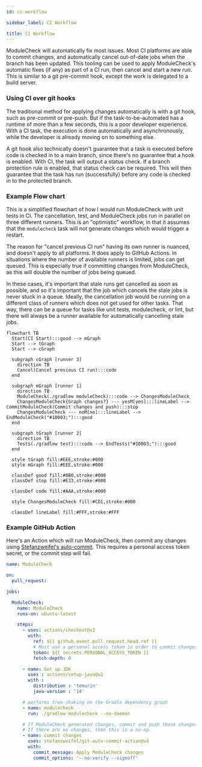 ```yaml
---
id: ci-workflow

sidebar_label: CI Workflow

title: CI Workflow
---
```


ModuleCheck will automatically fix most issues. Most CI platforms are able to commit changes, and
automatically cancel out-of-date jobs when the branch has been updated. This tooling can be used to
apply ModuleCheck's automatic fixes (if any) as part of a CI run, then cancel and start a new run.
This is similar to a git pre-commit hook, except the work is delegated to a build server.

### Using CI over git hooks

The traditional method for applying changes automatically is with a git hook, such as pre-commit or
pre-push. But if the task-to-be-automated has a runtime of more than a few seconds, this is a poor
developer experience. With a CI task, the execution is done automatically and asynchronously, while
the developer is already moving on to something else.

A git hook also technically doesn't guarantee that a task is executed before code is checked in to a
main branch, since there's no guarantee that a hook is enabled. With CI, the task will output a
status check. If a branch protection rule is enabled, that status check can be required. This will
then guarantee that the task has run (successfully) before any code is checked in to the protected
branch.

### Example Flow chart

This is a simplified flowchart of how I would run ModuleCheck with unit tests in CI. The
cancellation, test, and ModuleCheck jobs run in parallel on three different runners. This is an
"optimistic" workflow, in that it assumes that the `modulecheck` task will not generate changes
which would trigger a restart.

The reason for "cancel previous CI run" having its own runner is nuanced, and doesn't apply to all
platforms. It does apply to GitHub Actions. In situations where the number of available runners is
limited, jobs can get queued. This is especially true if committing changes from ModuleCheck, as
this will double the number of jobs being queued.

In these cases, it's important that stale runs get cancelled as soon as possible, and so it's
important that the job which cancels the stale jobs is never stuck in a queue. Ideally, the
cancellation job would be running on a different class of runners which does not get used for other
tasks. That way, there can be a queue for tasks like unit tests, modulecheck, or lint, but there
will always be a runner available for automatically cancelling stale jobs.

```mermaid
flowchart TB
  Start(CI Start):::good --> mGraph
  Start --> tGraph
  Start --> cGraph

  subgraph cGraph [runner 3]
    direction TB
    Cancel(Cancel previous CI run):::code
  end

  subgraph mGraph [runner 1]
    direction TB
    ModuleCheck(./gradlew moduleCheck):::code --> ChangesModuleCheck
    ChangesModuleCheck{Graph changes?} --- yesM[yes]:::lineLabel --> CommitModuleCheck(Commit changes and push):::stop
    ChangesModuleCheck --- noM[no]:::lineLabel --> EndModuleCheck("#10003;"):::good
  end

  subgraph tGraph [runner 2]
    direction TB
    Tests(./gradlew test):::code --> EndTests("#10003;"):::good
  end

  style tGraph fill:#EEE,stroke:#000
  style mGraph fill:#EEE,stroke:#000

  classDef good fill:#0B0,stroke:#000
  classDef stop fill:#E33,stroke:#000

  classDef code fill:#AAA,stroke:#000

  style ChangesModuleCheck fill:#CD1,stroke:#000

  classDef lineLabel fill:#FFF,stroke:#FFF
```

### Example GitHub Action

Here's an Action which will run ModuleCheck, then commit any changes
using [Stefanzweifel's auto-commit](https://github.com/stefanzweifel/git-auto-commit-action). This
requires a personal access token secret, or the commit step will fail.

```yaml title=.github/workflows.module-check.yml
name: ModuleCheck

on:
  pull_request:

jobs:

  ModuleCheck:
    name: ModuleCheck
    runs-on: ubuntu-latest

    steps:
      - uses: actions/checkout@v2
        with:
          ref: ${{ github.event.pull_request.head.ref }}
          # Must use a personal access token in order to commit changes
          token: ${{ secrets.PERSONAL_ACCESS_TOKEN }}
          fetch-depth: 0

      - name: Set up JDK
        uses : actions/setup-java@v2
        with :
          distribution : 'temurin'
          java-version : '14'

      # performs tree-shaking on the Gradle dependency graph
      - name: modulecheck
        run: ./gradlew modulecheck --no-daemon

      # If ModuleCheck generated changes, commit and push those changes.
      # If there are no changes, then this is a no-op.
      - name: commit changes
        uses: stefanzweifel/git-auto-commit-action@v4
        with:
          commit_message: Apply ModuleCheck changes
          commit_options: '--no-verify --signoff'
```

